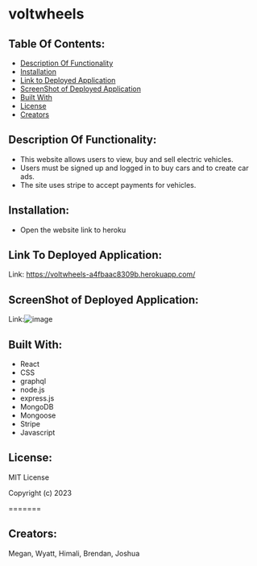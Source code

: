 # voltwheels

## Table Of Contents:

- [Description Of Functionality](#description-of-functionality)
- [Installation](#installation)
- [Link to Deployed Application](#link-to-deployed-application)
- [ScreenShot of Deployed Application](#screenshot-of-deployed-application)
- [Built With](#built-with)
- [License](#license)
- [Creators](#creators)

## Description Of Functionality:

- This website allows users to view, buy and sell electric vehicles.
- Users must be signed up and logged in to buy cars and to create car ads.
- The site uses stripe to accept payments for vehicles.

## Installation:

- Open the website link to heroku

## Link To Deployed Application:

Link: https://voltwheels-a4fbaac8309b.herokuapp.com/

## ScreenShot of Deployed Application:

Link:![image](https://github.com/mdeluca13/voltwheels/assets/123771567/181828fb-726b-48e7-b6a4-59a20fc65801)

## Built With:
- React
- CSS
- graphql
- node.js
- express.js
- MongoDB
- Mongoose
- Stripe
- Javascript


## License:

MIT License 

Copyright (c) 2023

=======

## Creators:

Megan, Wyatt, Himali, Brendan, Joshua